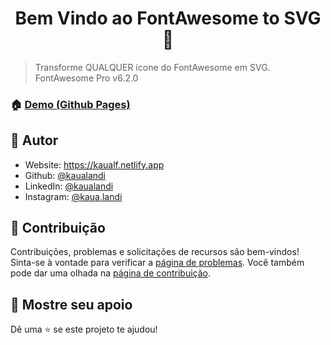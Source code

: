 <h1 align="center">Bem Vindo ao FontAwesome to SVG 👋</h1>

> Transforme QUALQUER ícone do FontAwesome em SVG. <br>
> FontAwesome Pro v6.2.0

### 🏠 [Demo (Github Pages)](https://kaualandi.github.io/fw2svg/)

## 👤 Autor

* Website: <https://kaualf.netlify.app>
* Github: [@kaualandi](https://github.com/kaualandi)
* LinkedIn: [@kaualandi](https://linkedin.com/in/kaualandi)
* Instagram: [@kaua.landi](https://www.instagram.com/kaua.landi/)

## 🤝 Contribuição

Contribuições, problemas e solicitações de recursos são bem-vindos! <br> Sinta-se à vontade para verificar a [página de problemas](https://github.com/kaualandi/smarty-pro/issues). Você também pode dar uma olhada na [página de contribuição](https://github.com/kaualandi/smarty-pro/pulls).

## 🥰 Mostre seu apoio

Dê uma ⭐️ se este projeto te ajudou!
